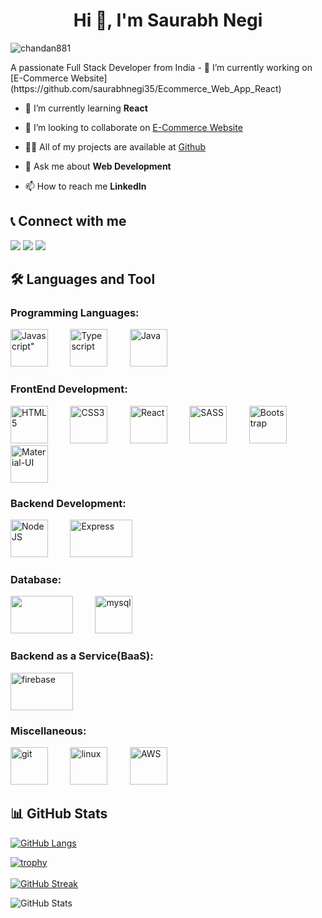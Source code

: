 <h1 align="center">Hi 👋, I'm Saurabh Negi</h1>
<p align="left"> <img src="https://komarev.com/ghpvc/?username=saurabhnegi35&label=Profile%20views&color=0e75b6&style=flat" alt="chandan881" /> </p
<h3 align="center">A passionate Full Stack Developer from India</h3>
- 🔭 I’m currently working on [E-Commerce Website](https://github.com/saurabhnegi35/Ecommerce_Web_App_React)

- 🌱 I’m currently learning **React**

- 👯 I’m looking to collaborate on [E-Commerce Website](https://github.com/saurabhnegi35/Ecommerce_Web_App_React)

- 👨‍💻 All of my projects are available at [Github](https://github.com/saurabhnegi35/)

- 💬 Ask me about **Web Development**

- 📫 How to reach me **LinkedIn**

## 📞 Connect with me

[<img src="https://img.shields.io/badge/LinkedIn-0077B5?style=for-the-badge&logo=linkedin&logoColor=white" />](https://www.linkedin.com/in/saurabhnegi35)
[<img src="https://img.shields.io/badge/Gmail-D14836?style=for-the-badge&logo=gmail&logoColor=white" />](mailto:reachsaurabhnegi@gmail.com)
[<img src="https://img.shields.io/badge/GitHub-100000?style=for-the-badge&logo=github&logoColor=white" />](https://github.com/saurabhnegi35)

## 🛠️ Languages and Tool
<div>
  <h3 align="left">Programming Languages:</h3>
  <img src="https://upload.wikimedia.org/wikipedia/commons/6/6a/JavaScript-logo.png" alt=Javascript" width="60" height="60"> &nbsp &nbsp &nbsp &nbsp 
  <img src="https://upload.wikimedia.org/wikipedia/commons/4/4c/Typescript_logo_2020.svg" alt="Typescript" width="60" height="60" > &nbsp &nbsp &nbsp &nbsp
  <img src="https://upload.wikimedia.org/wikipedia/ml/2/2e/Java_Logo.svg" alt="Java" width="60" height="60" >
</div>

<div>
  <h3 align="left">FrontEnd Development:</h3>
  <img src="https://upload.wikimedia.org/wikipedia/commons/6/61/HTML5_logo_and_wordmark.svg" alt="HTML5" width="60" height="60"/> &nbsp &nbsp &nbsp &nbsp
  <img src="https://upload.wikimedia.org/wikipedia/commons/d/d5/CSS3_logo_and_wordmark.svg" alt="CSS3" width="60" height="60"/>  &nbsp &nbsp &nbsp &nbsp
  <img src="https://upload.wikimedia.org/wikipedia/commons/a/a7/React-icon.svg" alt="React" width="60" height="60"/> &nbsp &nbsp &nbsp &nbsp
  <img src="https://upload.wikimedia.org/wikipedia/commons/9/96/Sass_Logo_Color.svg" alt="SASS" width="60" height="60"/> &nbsp &nbsp &nbsp &nbsp
  <img src="https://upload.wikimedia.org/wikipedia/commons/b/b2/Bootstrap_logo.svg" alt="Bootstrap" width="60" height="60"/>  &nbsp &nbsp &nbsp &nbsp
  <img src="https://upload.wikimedia.org/wikipedia/commons/d/dc/Logo_material_design.svg" alt="Material-UI" width="60" height="60"/> 
</div>

<div>
  <h3 align="left">Backend Development:</h3>
  <img src="https://upload.wikimedia.org/wikipedia/commons/d/d9/Node.js_logo.svg" alt="NodeJS" width="60" height="60"/> &nbsp &nbsp &nbsp &nbsp
  <img src="https://www.vectorlogo.zone/logos/expressjs/expressjs-ar21.svg" alt="Express" width="100" height="60"/>
</div>

<div>
  <h3 align="left">Database:</h3>
   <img src="https://upload.wikimedia.org/wikipedia/commons/9/93/MongoDB_Logo.svg" width="100" height="60"/> &nbsp &nbsp &nbsp &nbsp  
   <img src="https://www.vectorlogo.zone/logos/mysql/mysql-official.svg" alt="mysql" width="60" height="60"/>
  
</div>

<div>
  <h3 align="left">Backend as a Service(BaaS):</h3>
  <img src="https://www.vectorlogo.zone/logos/firebase/firebase-icon.svg" alt="firebase" width="100" height="60"/> 
</div>

<div>
  <h3 align="left">Miscellaneous:</h3>
  <img src="https://www.vectorlogo.zone/logos/git-scm/git-scm-icon.svg" alt="git" width="60" height="60"/> &nbsp &nbsp &nbsp &nbsp 
  <img src="https://upload.wikimedia.org/wikipedia/commons/3/35/Tux.svg" alt="linux" width="60" height="60"/> &nbsp &nbsp &nbsp &nbsp
  <img src="https://upload.wikimedia.org/wikipedia/commons/9/93/Amazon_Web_Services_Logo.svg" alt="AWS" width="60" height="60"/>
</div>

## 📊 GitHub Stats

<p align="left">


[![GitHub Langs](https://github-readme-stats.vercel.app/api/top-langs/?username=saurabhnegi35&theme=radical&hide_border=true&layout=compact)](https://github.com/saurabhnegi35/github-readme-stats)
<br />


[![trophy](https://github-profile-trophy.vercel.app/?username=saurabhnegi35&theme=radical)](https://github.com/saurabhnegi35)
<br />
<br />
[![GitHub Streak](https://github-readme-streak-stats.herokuapp.com?user=saurabhnegi35&theme=radical&hide_border=true&date_format=M%20j%5B%2C%20Y%5D)](https://git.io/streak-stats)
<br />

 ![GitHub Stats](https://github-readme-stats.vercel.app/api?username=saurabhnegi35&theme=radical&show_icons=true&hide_border=true)
<br />


